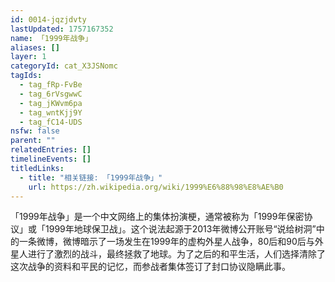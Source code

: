 ```yaml
---
id: 0014-jqzjdvty
lastUpdated: 1757167352
name: 「1999年战争」
aliases: []
layer: 1
categoryId: cat_X3JSNomc
tagIds:
  - tag_fRp-FvBe
  - tag_6rVsgwwC
  - tag_jKWvm6pa
  - tag_wntKjj9Y
  - tag_fC14-UDS
nsfw: false
parent: ""
relatedEntries: []
timelineEvents: []
titledLinks:
  - title: "相关链接: 「1999年战争」"
    url: https://zh.wikipedia.org/wiki/1999%E6%88%98%E8%AE%B0
---
```


「1999年战争」是一个中文网络上的集体扮演梗，通常被称为「1999年保密协议」或「1999年地球保卫战」。这个说法起源于2013年微博公开账号“说给树洞”中的一条微博，微博暗示了一场发生在1999年的虚构外星人战争，80后和90后与外星人进行了激烈的战斗，最终拯救了地球。为了之后的和平生活，人们选择清除了这次战争的资料和平民的记忆，而参战者集体签订了封口协议隐瞒此事。